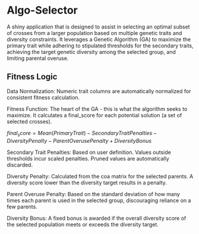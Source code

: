 # Algo-Selector
A shiny application that is designed to assist in selecting an optimal subset of crosses from a larger population based on multiple genetic traits and diversity constraints. It leverages a Genetic Algorithm (GA) to maximize the primary trait while adhering to stipulated thresholds for the secondary traits, achieving the target genetic diversity among the selected group, and limiting parental overuse.

## Fitness Logic
Data Normalization: Numeric trait columns are automatically normalized for consistent fitness calculation.

Fitness Function: The heart of the GA - this is what the algorithm seeks to maximize. It calculates a final_score for each potential solution (a set of selected crosses).

$final_score = Mean(Primary Trait) - Secondary Trait Penalties - Diversity Penalty - Parent Overuse Penalty + Diversity Bonus$

Secondary Trait Penalties: Based on user definition. Values outside thresholds incur scaled penalties. Pruned values are automatically discarded.

Diversity Penalty: Calculated from the coa matrix for the selected parents. A diversity score lower than the diversity target results in a penalty.

Parent Overuse Penalty: Based on the standard deviation of how many times each parent is used in the selected group, discouraging reliance on a few parents. 

Diversity Bonus: A fixed bonus is awarded if the overall diversity score of the selected population meets or exceeds the diversity target.
